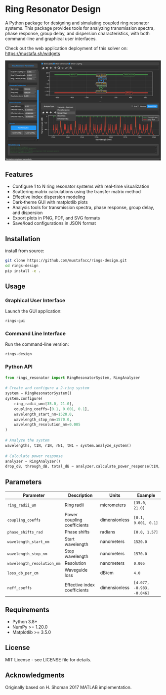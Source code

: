 # Ring Resonator Design

A Python package for designing and simulating coupled ring resonator systems. This package provides tools for analyzing transmission spectra, phase response, group delay, and dispersion characteristics, with both command-line and graphical user interfaces.

Check out the web application deployment of this solver on: https://mustafa.sh/widgets

![ui.png](ui.png)

## Features

- Configure 1 to N ring resonator systems with real-time visualization
- Scattering matrix calculations using the transfer matrix method
- Effective index dispersion modeling
- Dark-theme GUI with matplotlib plots
- Analysis tools for transmission spectra, phase response, group delay, and dispersion
- Export plots in PNG, PDF, and SVG formats
- Save/load configurations in JSON format

## Installation

install from source:

```bash
git clone https://github.com/mustafacc/rings-design.git
cd rings-design
pip install -e .
```

## Usage

### Graphical User Interface

Launch the GUI application:

```bash
rings-gui
```

### Command Line Interface

Run the command-line version:

```bash
rings-design
```

### Python API

```python
from rings_resonator import RingResonatorSystem, RingAnalyzer

# Create and configure a 2-ring system
system = RingResonatorSystem()
system.configure(
    ring_radii_um=[35.0, 21.0],
    coupling_coeffs=[0.1, 0.001, 0.1],
    wavelength_start_nm=1520.0,
    wavelength_stop_nm=1570.0,
    wavelength_resolution_nm=0.005
)

# Analyze the system
wavelengths, t1N, r1N, rN1, tN1 = system.analyze_system()

# Calculate power response
analyzer = RingAnalyzer()
drop_dB, through_dB, total_dB = analyzer.calculate_power_response(t1N, r1N)
```

## Parameters

| Parameter | Description | Units | Example |
|-----------|-------------|--------|---------|
| `ring_radii_um` | Ring radii | micrometers | `[35.0, 21.0]` |
| `coupling_coeffs` | Power coupling coefficients | dimensionless | `[0.1, 0.001, 0.1]` |
| `phase_shifts_rad` | Phase shifts | radians | `[0.0, 1.57]` |
| `wavelength_start_nm` | Start wavelength | nanometers | `1520.0` |
| `wavelength_stop_nm` | Stop wavelength | nanometers | `1570.0` |
| `wavelength_resolution_nm` | Resolution | nanometers | `0.005` |
| `loss_db_per_cm` | Waveguide loss | dB/cm | `4.0` |
| `neff_coeffs` | Effective index coefficients | dimensionless | `[4.077, -0.983, -0.046]` |

## Requirements

- Python 3.8+
- NumPy >= 1.20.0
- Matplotlib >= 3.5.0

## License

MIT License - see LICENSE file for details.

## Acknowledgments

Originally based on H. Shoman 2017 MATLAB implementation.
